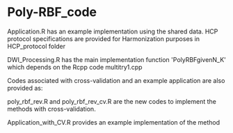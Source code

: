 # Poly-RBF_code

Application.R has an example implementation using the shared data.
HCP protocol specifications are provided for Harmonization purposes in HCP_protocol folder

DWI_Processing.R has the main implementation function 'PolyRBFgivenN_K' which depends on the Rcpp code multitry1.cpp

Codes associated with cross-validation and an example application are also provided as:

poly_rbf_rev.R and poly_rbf_rev_cv.R are the new codes to implement the methods with cross-validation.

Application_with_CV.R provides an example implementation of the method
